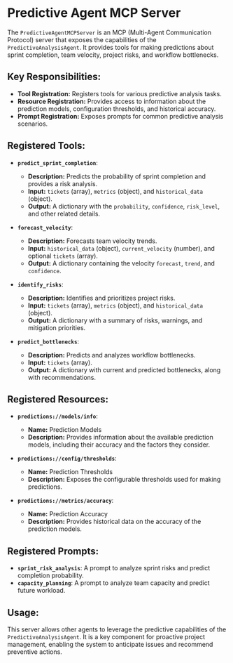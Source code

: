 # Predictive Agent MCP Server

The `PredictiveAgentMCPServer` is an MCP (Multi-Agent Communication Protocol) server that exposes the capabilities of the `PredictiveAnalysisAgent`. It provides tools for making predictions about sprint completion, team velocity, project risks, and workflow bottlenecks.

## Key Responsibilities:

- **Tool Registration:** Registers tools for various predictive analysis tasks.
- **Resource Registration:** Provides access to information about the prediction models, configuration thresholds, and historical accuracy.
- **Prompt Registration:** Exposes prompts for common predictive analysis scenarios.

## Registered Tools:

- **`predict_sprint_completion`**:
    - **Description:** Predicts the probability of sprint completion and provides a risk analysis.
    - **Input:** `tickets` (array), `metrics` (object), and `historical_data` (object).
    - **Output:** A dictionary with the `probability`, `confidence`, `risk_level`, and other related details.

- **`forecast_velocity`**:
    - **Description:** Forecasts team velocity trends.
    - **Input:** `historical_data` (object), `current_velocity` (number), and optional `tickets` (array).
    - **Output:** A dictionary containing the velocity `forecast`, `trend`, and `confidence`.

- **`identify_risks`**:
    - **Description:** Identifies and prioritizes project risks.
    - **Input:** `tickets` (array), `metrics` (object), and `historical_data` (object).
    - **Output:** A dictionary with a summary of risks, warnings, and mitigation priorities.

- **`predict_bottlenecks`**:
    - **Description:** Predicts and analyzes workflow bottlenecks.
    - **Input:** `tickets` (array).
    - **Output:** A dictionary with current and predicted bottlenecks, along with recommendations.

## Registered Resources:

- **`predictions://models/info`**:
    - **Name:** Prediction Models
    - **Description:** Provides information about the available prediction models, including their accuracy and the factors they consider.

- **`predictions://config/thresholds`**:
    - **Name:** Prediction Thresholds
    - **Description:** Exposes the configurable thresholds used for making predictions.

- **`predictions://metrics/accuracy`**:
    - **Name:** Prediction Accuracy
    - **Description:** Provides historical data on the accuracy of the prediction models.

## Registered Prompts:

- **`sprint_risk_analysis`**: A prompt to analyze sprint risks and predict completion probability.
- **`capacity_planning`**: A prompt to analyze team capacity and predict future workload.

## Usage:

This server allows other agents to leverage the predictive capabilities of the `PredictiveAnalysisAgent`. It is a key component for proactive project management, enabling the system to anticipate issues and recommend preventive actions.
